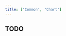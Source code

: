 ```yaml
---
title: ['Common', 'Chart']
---
```


<script lang="ts">
	import Chart, { Svg } from '$lib/components/Chart.svelte';

	import Preview from '$lib/docs/Preview.svelte';
</script>

## TODO
